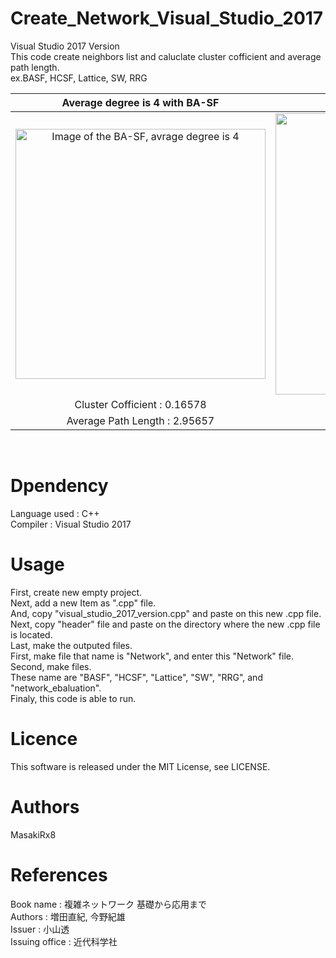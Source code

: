 # Create_Network_Visual_Studio_2017
Visual Studio 2017 Version<br>
This code create neighbors list and caluclate cluster cofficient and average path length.<br>
ex.BASF, HCSF, Lattice, SW, RRG<br>

|Average degree is 4 with BA-SF|Average degree is 4 with HC-SF|
|:--:|:--:|
|<img src="https://user-images.githubusercontent.com/44464443/47505163-8d358380-d8a8-11e8-95a4-876de10bbc43.png" width="400px" title="Image of the BA-SF, avrage degree is 4">|<img src="https://user-images.githubusercontent.com/44464443/47505306-e43b5880-d8a8-11e8-913d-39afa4eea84a.png" width="450px">|
|Cluster Cofficient : 0.16578|Cluster Cofficient : 0.615537|<br>
|Average Path Length : 2.95657|Average Path Length : 2.79434|
<br>

# Dpendency
Language used : C++<br>
Compiler : Visual Studio 2017<br>
# Usage
First, create new empty project.<br>
Next, add a new Item as ".cpp" file.<br>
And, copy "visual_studio_2017_version.cpp" and paste on this new .cpp file.<br>
Next, copy "header" file and paste on the directory where the new .cpp file is located.<br>
Last, make the outputed files.<br>
First, make file that name is "Network", and enter this "Network" file.<br>
Second, make files. <br>
These name are "BASF", "HCSF", "Lattice", "SW", "RRG", and "network_ebaluation".<br>
Finaly, this code is able to run.<br>
# Licence
This software is released under the MIT License, see LICENSE.
# Authors
MasakiRx8
# References
Book name : 複雑ネットワーク 基礎から応用まで<br>
Authors : 増田直紀, 今野紀雄<br>
Issuer : 小山透<br>
Issuing office : 近代科学社

